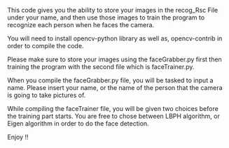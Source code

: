 This code gives you the ability to store your images in the recog_Rsc File under your name, and then use
those images to train the program to recognize each person when he faces the camera. 

You will need to install opencv-python library as well as, opencv-contrib in order to compile the code.

Please make sure to store your images using the faceGrabber.py first then training the program with
the second file which is faceTrainer.py. 

When you compile the faceGrabber.py file, you will be tasked to input a name. Please insert your name,
or the name of the person that the camera is going to take pictures of.

While compiling the faceTrainer file, you will be given two choices before the training part starts. You
are free to chose between LBPH algorithm, or Eigen algorithm in order to do the face detection.

Enjoy !!